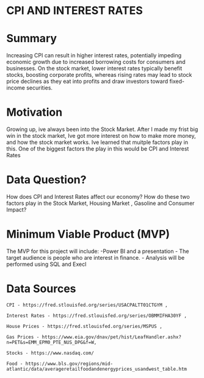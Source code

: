 # CPI AND INTEREST RATES
<h1>Summary</h1>
<p>Increasing CPI can result in higher interest rates, potentially impeding economic growth due to increased borrowing costs for consumers and businesses. On the stock market, lower interest rates typically benefit stocks, boosting corporate profits, whereas rising rates may lead to stock price declines as they eat into profits and draw investors toward fixed-income securities. </p>
<h1>Motivation</h1>
<p>Growing up, ive always been into the Stock Market. After I made my frist big win in the stock market, Ive got more interest on how to make more money, and how the stock market works. Ive learned that muitple factors play in this. One of the biggest factors the play in this would be CPI and Interest Rates </p>
<h1>Data Question?</h1>
<p>How does CPI and Interest Rates affect our economy? How do these two factors play in the Stock Market, Housing Market , Gasoline and Consumer Impact? </p>
<h1>Minimum Viable Product (MVP)</h1>
<p>The MVP for this project will include: -Power BI and a presentation - The target audience is people who are interest in finance. - Analysis will be performed using SQL and Execl</p>
<h1>Data Sources</h1>
<p>

   
    CPI - https://fred.stlouisfed.org/series/USACPALTT01CTGYM ,
    
    Interest Rates - https://fred.stlouisfed.org/series/OBMMIFHA30YF ,
    
    House Prices - https://fred.stlouisfed.org/series/MSPUS ,
    
    Gas Prices - https://www.eia.gov/dnav/pet/hist/LeafHandler.ashx?n=PET&s=EMM_EPM0_PTE_NUS_DPG&f=W,
    
    Stocks - https://www.nasdaq.com/
    
    Food - https://www.bls.gov/regions/mid-atlantic/data/averageretailfoodandenergyprices_usandwest_table.htm
</p>
